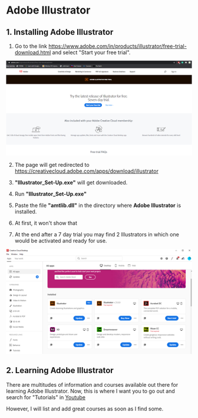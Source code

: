 # Adobe Illustrator

## 1. Installing Adobe Illustrator

1. Go to the link https://www.adobe.com/in/products/illustrator/free-trial-download.html and select "Start your free trial".

![download](imgs/p1.png)

2. The page will get redirected to https://creativecloud.adobe.com/apps/download/illustrator
3. **"Illustrator_Set-Up.exe"** will get downloaded.
4. Run **"Illustrator_Set-Up.exe"**
5. Paste the file **"amtlib.dll"** in the directory where **Adobe Illustrator** is installed.

6. At first, it won't show that
7. At the end after a 7 day trial you may find 2 Illustrators in which one would be activated and ready for use.

![fin](imgs/p7.png)


## 2. Learning Adobe Illustrator

There are multitudes of information and courses available out there for learning Adobe Illustrator. Now, this is where I want you to go out and search for "Tutorials" in [Youtube](https://youtube.com)

However, I will list and add great courses as soon as I find some.
